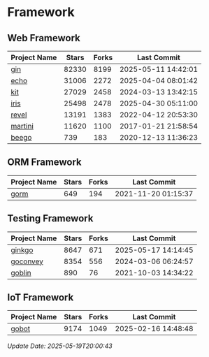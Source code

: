 # Framework

## Web Framework
| Project Name | Stars | Forks | Last Commit |
| ------------ | ----- | ----- | ----------- |
| [gin](https://github.com/gin-gonic/gin) | 82330 | 8199 | 2025-05-11 14:42:01 |
| [echo](https://github.com/labstack/echo) | 31006 | 2272 | 2025-04-04 08:01:42 |
| [kit](https://github.com/go-kit/kit) | 27029 | 2458 | 2024-03-13 13:42:15 |
| [iris](https://github.com/kataras/iris) | 25498 | 2478 | 2025-04-30 05:11:00 |
| [revel](https://github.com/revel/revel) | 13191 | 1383 | 2022-04-12 20:53:30 |
| [martini](https://github.com/go-martini/martini) | 11620 | 1100 | 2017-01-21 21:58:54 |
| [beego](https://github.com/astaxie/beego) | 739 | 183 | 2020-12-13 11:36:23 |

## ORM Framework
| Project Name | Stars | Forks | Last Commit |
| ------------ | ----- | ----- | ----------- |
| [gorm](https://github.com/jinzhu/gorm) | 649 | 194 | 2021-11-20 01:15:37 |

## Testing Framework
| Project Name | Stars | Forks | Last Commit |
| ------------ | ----- | ----- | ----------- |
| [ginkgo](https://github.com/onsi/ginkgo) | 8647 | 671 | 2025-05-17 14:14:45 |
| [goconvey](https://github.com/smartystreets/goconvey) | 8354 | 556 | 2024-03-06 06:24:57 |
| [goblin](https://github.com/franela/goblin) | 890 | 76 | 2021-10-03 14:34:22 |

## IoT Framework
| Project Name | Stars | Forks | Last Commit |
| ------------ | ----- | ----- | ----------- |
| [gobot](https://github.com/hybridgroup/gobot) | 9174 | 1049 | 2025-02-16 14:48:48 |

*Update Date: 2025-05-19T20:00:43*